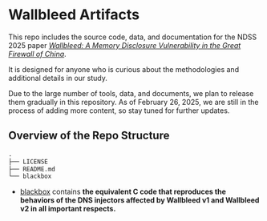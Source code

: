 # Wallbleed Artifacts

This repo includes the source code, data, and documentation for the NDSS 2025 paper
[*Wallbleed: A Memory Disclosure Vulnerability in the Great Firewall of China*](https://gfw.report/publications/ndss25/en/).

It is designed for anyone who is curious about the methodologies and additional details in our study.

Due to the large number of tools, data, and documents, we plan to release them gradually in this repository. As of February 26, 2025, we are still in the process of adding more content, so stay tuned for further updates.

## Overview of the Repo Structure

```txt
.
├── LICENSE
├── README.md
└── blackbox
```

* [blackbox](./blackbox/) contains **the equivalent C code that reproduces the behaviors of the DNS injectors affected by Wallbleed v1 and Wallbleed v2 in all important respects.**
